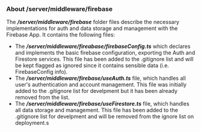 ### About /server/middleware/firebase
The ***/server/middleware/firebase*** folder files describe the necessary implementations for auth and data storage and management with the Firebase App. It contains the following files:
- The ***/server/middleware/fireabase/firebaseConfig.ts*** which declares and implements the basic firebase configuration, exporting the Auth and Firestore services. This file has been added to the .gitignore list and will be kept flagged as ignored since it contains sensible data (i.e. FirebaseConfig info).
- The ***/server/middleware/firebase/useAuth.ts*** file, which handles all user's authentication and account management. This file was initially added to the .gitignore list for develpment but it has been already removed from the list.
- The ***/server/middleware/firebase/useFirestore.ts*** file, which handles all data storage and management. This file has been added to the .gitignore list for develpment and will be removed from the ignore list on deployment.s